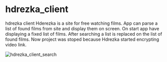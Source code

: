 # hdrezka_client

hdrezka client
Hderezka is a site for free watching films. App can parse a list of found films
from site and display them on screen. On start app have displaying a fixed list
of films. After searching a list is replaced on the list of found films.
Now project was stoped because Hdrezka started encrypting video link.

![hdrezka_client_search](https://user-images.githubusercontent.com/75363379/150941010-1922cac2-ce73-4712-9b2e-2ab1c5ad5855.gif)

